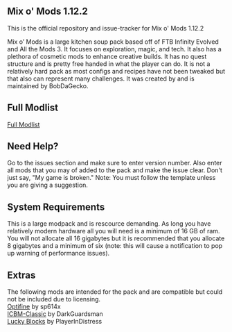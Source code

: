 ## Mix o' Mods 1.12.2
This is the official repository and issue-tracker for Mix o' Mods 1.12.2

Mix o’ Mods is a large kitchen soup pack based off of FTB Infinity Evolved and All the Mods 3. It focuses on exploration, magic, and tech. It also has a plethora of cosmetic mods to enhance creative builds. It has no quest structure and is pretty free handed in what the player can do. It is not a relatively hard pack as most configs and recipes have not been tweaked but that also can represent many challenges. It was created by and is maintained by BobDaGecko.

## Full Modlist
[Full Modlist](https://docs.google.com/spreadsheets/d/1tRUqneTiYJFufnSGGCGypk6drw9T70atX_EO47BeuM0/edit?usp=sharing)

## Need Help?
Go to the issues section and make sure to enter version number. Also enter all mods that you may of added to the pack and make the issue clear. Don't just say, "My game is broken." Note: You must follow the template unless you are giving a suggestion.

## System Requirements
This is a large modpack and is rescource demanding. As long you have relatively modern hardware all you will need is a minimum of 16 GB of ram. You will not allocate all 16 gigabytes but it is recommended that you allocate 8 gigabytes and a minimum of six (note: this will cause a notification to pop up warning of performance issues).

## Extras

The following mods are intended for the pack and are compatible but could not be included due to licensing.  
[Optifine](https://www.optifine.net) by sp614x  
[ICBM-Classic](https://www.curseforge.com/minecraft/mc-mods/icbm-classic) by DarkGuardsman  
[Lucky Blocks](http://www.minecraftascending.com/projects/lucky_block/lucky_block.html) by PlayerInDistress  
